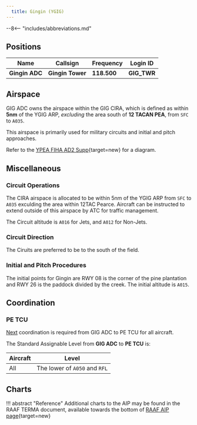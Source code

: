 ```yaml
---
  title: Gingin (YGIG)
---
```


--8<-- "includes/abbreviations.md"

## Positions

| Name               | Callsign       | Frequency        | Login ID              |
| ------------------ | -------------- | ---------------- | --------------------------------------|
| **Gingin ADC**    | **Gingin Tower**  | **118.500**    | **GIG_TWR**        |

## Airspace
GIG ADC owns the airspace within the GIG CIRA, which is defined as within **5nm** of the YGIG ARP, *excluding* the area south of **12 TACAN PEA**, from `SFC` to `A035`.

This airspace is primarily used for military circuits and initial and pitch approaches.

Refer to the [YPEA FIHA AD2 Supp](https://ais-af.airforce.gov.au/australian-aip){target=new} for a diagram.

## Miscellaneous
### Circuit Operations 
The CIRA airspace is allocated to be within 5nm of the YGIG ARP from `SFC` to `A035` exculding the area within 12TAC Pearce. Aircraft can be instructed to extend outside of this airspace by ATC for traffic management.

The Circuit altitude is `A016` for Jets, and `A012` for Non-Jets.

### Circuit Direction
The Ciruits are preferred to be to the south of the field.

### Initial and Pitch Procedures 
The initial points for Gingin are RWY 08 is the corner of the pine plantation and RWY 26 is the paddock divided by the creek. The initial altitude is `A015`.

## Coordination
### PE TCU
[Next](../../controller-skills/coordination.md#next) coordination is required from GIG ADC to PE TCU for all aircraft.

The Standard Assignable Level from **GIG ADC** to **PE TCU** is:

| Aircraft | Level |
| -------- | ----- |
| All | The lower of `A050` and `RFL` |

## Charts
!!! abstract "Reference"
    Additional charts to the AIP may be found in the RAAF TERMA document, available towards the bottom of [RAAF AIP page](https://ais-af.airforce.gov.au/australian-aip){target=new}